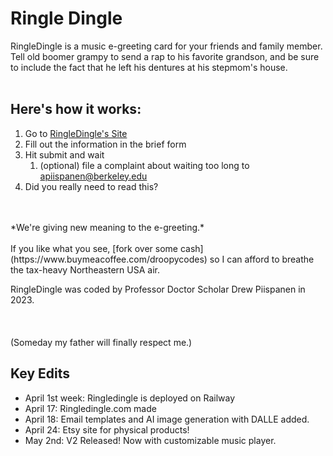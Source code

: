 # Ringle Dingle
RingleDingle is a music e-greeting card for your friends and family member. Tell old boomer grampy to send a rap to his favorite grandson, and be sure to include the fact that he left his dentures at his stepmom's house. 
<br><br> 

## Here's how it works:
1. Go to [RingleDingle's Site](https://ringledingle.up.railway.app/)
2. Fill out the information in the brief form
3. Hit submit and wait
   1. (optional) file a complaint about waiting too long to apiispanen@berkeley.edu
4. Did you really need to read this?

<br>
<br>
*We're giving new meaning to the e-greeting.*
<br><br>
If you like what you see, [fork over some cash](https://www.buymeacoffee.com/droopycodes) so I can afford to breathe the tax-heavy Northeastern USA air.

RingleDingle was coded by Professor Doctor Scholar Drew Piispanen in 2023.<br><br><br><br>(Someday my father will finally respect me.)


## Key Edits
- April 1st week: Ringledingle is deployed on Railway
- April 17: Ringledingle.com made
- April 18: Email templates and AI image generation with DALLE added.
- April 24: Etsy site for physical products!
- May 2nd: V2 Released! Now with customizable music player.